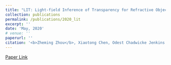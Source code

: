 ```yaml
---
title: "LIT: Light-field Inference of Transparency for Refractive Object Localization"
collection: publications
permalink: /publications/2020_lit
excerpt: ''
date: 'May, 2020'
# venue: ''
paperurl: ''
citation: '<b>Zheming Zhou</b>, Xiaotong Chen, Odest Chadwicke Jenkins. <i>IEEE Robotics and Automation Letters (RA-L) <b>(Best Paper Award)</b> </i>'
---
```


[Paper Link](https://arxiv.org/abs/1910.00721)
